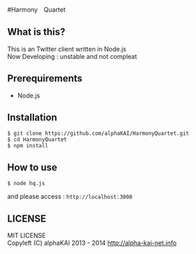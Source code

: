 #Harmony　Quartet
## What is this?
  This is an Twitter client written in Node.js  
  Now Developing : unstable and not compleat  
  
## Prerequirements
* Node.js
  
## Installation
``` shell
$ git clone https://github.com/alphaKAI/HarmonyQuartet.git  
$ cd HarmonyQuartet  
$ npm install  
```
  
## How to use
``` shell
$ node hq.js
```
  and please access :  `http://localhost:3000`  
  
## LICENSE
MIT LICENSE  
Copyleft (C) alphaKAI 2013 - 2014 http://alpha-kai-net.info  